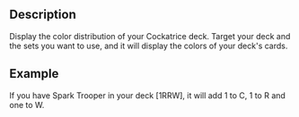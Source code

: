 ## Description
Display the color distribution of your Cockatrice deck.
Target your deck and the sets you want to use, and it will display the colors of your deck's cards.
## Example
If you have Spark Trooper in your deck [1RRW], it will add 1 to C, 1 to R and one to W.
